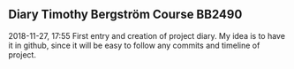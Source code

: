 ## Diary Timothy Bergström Course BB2490

2018-11-27, 17:55
First entry and creation of project diary. My idea is to have it in github,
since it will be easy to follow any commits and timeline of project.